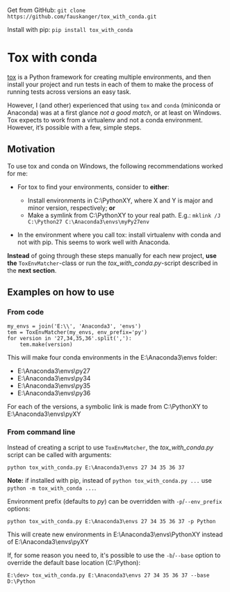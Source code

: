[tox]: https://tox.readthedocs.io

Get from GitHub: ``git clone https://github.com/fauskanger/tox_with_conda.git``

Install with pip: ``pip install tox_with_conda``

# Tox with conda

[tox][tox] is a Python framework for creating multiple environments, and then install your project and run tests in each of them to make the process of running tests across versions an easy task.

However, I (and other) experienced that using ``tox`` and ``conda`` (miniconda or Anaconda) was at a first glance _not a good match_, or at least on Windows. Tox expects to work from a virtualenv and not a conda environment. However, it’s possible with a few, simple steps.

## Motivation
To use tox and conda on Windows, the following recommendations worked for me:

 - For tox to find your environments, consider to __either__:
    - Install environments in C:\PythonXY, where X and Y is major and minor version, respectively; __or__
    - Make a symlink from C:\PythonXY to your real path. E.g.: ``mklink /J C:\Python27 C:\Anaconda3\envs\myPy27env``

 - In the environment where you call tox: install virtualenv with conda and not with pip. This seems to work well with Anaconda.

__Instead__ of going through these steps manually for each new project, __use the__ ``ToxEnvMatcher``-class or run the _tox\_with\_conda.py_-script described in the __next section__.


## Examples on how to use

### From code

    my_envs = join('E:\\', 'Anaconda3', 'envs')
    tem = ToxEnvMatcher(my_envs, env_prefix='py')
    for version in '27,34,35,36'.split(','):
        tem.make(version)
        
This will make four conda environments in the E:\Anaconda3\envs folder:
 
 - E:\Anaconda3\envs\py27 
 - E:\Anaconda3\envs\py34 
 - E:\Anaconda3\envs\py35 
 - E:\Anaconda3\envs\py36
 
 For each of the versions, a symbolic link is made from C:\PythonXY to E:\Anaconda3\envs\pyXY

### From command line
Instead of creating a script to use ``ToxEnvMatcher``, the _tox\_with\_conda.py_ script can be called with arguments:

    python tox_with_conda.py E:\Anaconda3\envs 27 34 35 36 37
    
__Note:__ if installed with pip, instead of ``python tox_with_conda.py ...`` use ``python -m tox_with_conda ...``.
    
Environment prefix (defaults to _py_) can be overridden with ``-p``/``--env_prefix`` options:

    python tox_with_conda.py E:\Anaconda3\envs 27 34 35 36 37 -p Python
    
This will create new environments in E:\Anaconda3\envs\PythonXY instead of E:\Anaconda3\envs\pyXY
    
If, for some reason you need to, it's possible to use the ``-b``/``--base`` 
option to override the default base location (C:\Python):

    E:\dev> tox_with_conda.py E:\Anaconda3\envs 27 34 35 36 37 --base D:\Python
